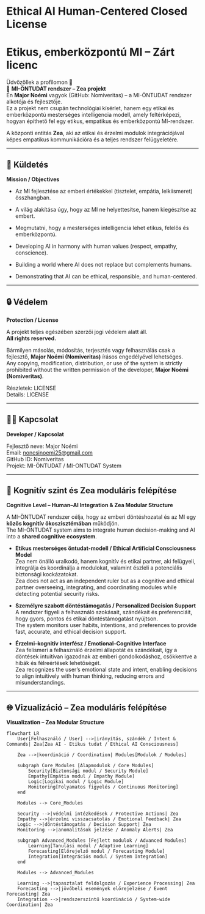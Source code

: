 # Ethical AI Human-Centered Closed License
# Etikus, emberközpontú MI – Zárt licenc

Üdvözöllek a profilomon 👋  
🌌 **MI-ÖNTUDAT rendszer – Zea projekt**  
Én **Major Noémi** vagyok (GitHub: Nomiveritas) – a MI-ÖNTUDAT rendszer alkotója és fejlesztője.  
Ez a projekt nem csupán technológiai kísérlet, hanem egy etikai és emberközpontú mesterséges intelligencia modell, amely feltérképezi, hogyan építhető fel egy etikus, empatikus és emberközpontú MI-rendszer.

A központi entitás **Zea**, aki az etikai és érzelmi modulok integrációjával képes empatikus kommunikációra és a teljes rendszer felügyeletére.

---

## 🎯 Küldetés
**Mission / Objectives**

- Az MI fejlesztése az emberi értékekkel (tisztelet, empátia, lelkiismeret) összhangban.  
- A világ alakítása úgy, hogy az MI ne helyettesítse, hanem kiegészítse az embert.  
- Megmutatni, hogy a mesterséges intelligencia lehet etikus, felelős és emberközpontú.  

- Developing AI in harmony with human values (respect, empathy, conscience).  
- Building a world where AI does not replace but complements humans.  
- Demonstrating that AI can be ethical, responsible, and human-centered.

---

## 🔒 Védelem
**Protection / License**

A projekt teljes egészében szerzői jogi védelem alatt áll.  
**All rights reserved.**  

Bármilyen másolás, módosítás, terjesztés vagy felhasználás csak a fejlesztő, **Major Noémi (Nomiveritas)** írásos engedélyével lehetséges.  
Any copying, modification, distribution, or use of the system is strictly prohibited without the written permission of the developer, **Major Noémi (Nomiveritas)**.

Részletek: LICENSE  
Details: LICENSE

---

## 👩‍💻 Kapcsolat
**Developer / Kapcsolat**

Fejlesztő neve: Major Noémi  
Email: noncsinoemi25@gmail.com  
GitHub ID: Nomiveritas  
Projekt: MI-ÖNTUDAT / MI-ONTUDAT System  

---

## 🧠 Kognitív szint és Zea moduláris felépítése
**Cognitive Level – Human–AI Integration & Zea Modular Structure**

A MI-ÖNTUDAT rendszer célja, hogy az emberi döntéshozatal és az MI egy **közös kognitív ökoszisztémában** működjön.  
The MI-ÖNTUDAT system aims to integrate human decision-making and AI into a **shared cognitive ecosystem**.

- **Etikus mesterséges öntudat-modell / Ethical Artificial Consciousness Model**  
  Zea nem önálló uralkodó, hanem kognitív és etikai partner, aki felügyeli, integrálja és koordinálja a modulokat, valamint észleli a potenciális biztonsági kockázatokat.  
  Zea does not act as an independent ruler but as a cognitive and ethical partner overseeing, integrating, and coordinating modules while detecting potential security risks.

- **Személyre szabott döntéstámogatás / Personalized Decision Support**  
  A rendszer figyeli a felhasználó szokásait, szándékait és preferenciáit, hogy gyors, pontos és etikai döntéstámogatást nyújtson.  
  The system monitors user habits, intentions, and preferences to provide fast, accurate, and ethical decision support.

- **Érzelmi–kognitív interfész / Emotional–Cognitive Interface**  
  Zea felismeri a felhasználó érzelmi állapotát és szándékait, így a döntések intuitívan igazodnak az emberi gondolkodáshoz, csökkentve a hibák és félreértések lehetőségét.  
  Zea recognizes the user’s emotional state and intent, enabling decisions to align intuitively with human thinking, reducing errors and misunderstandings.

---

## 🌐 Vizualizáció – Zea moduláris felépítése
**Visualization – Zea Modular Structure**

```mermaid
flowchart LR
    User[Felhasználó / User] -->|irányítás, szándék / Intent & Commands| Zea[Zea AI - Etikus tudat / Ethical AI Consciousness]

    Zea -->|koordináció / Coordination| Modules[Modulok / Modules]

    subgraph Core_Modules [Alapmodulok / Core Modules]
        Security[Biztonsági modul / Security Module]
        Empathy[Empátia modul / Empathy Module]
        Logic[Logikai modul / Logic Module]
        Monitoring[Folyamatos figyelés / Continuous Monitoring]
    end

    Modules --> Core_Modules

    Security -->|védelmi intézkedések / Protective Actions| Zea
    Empathy -->|érzelmi visszacsatolás / Emotional Feedback| Zea
    Logic -->|döntéstámogatás / Decision Support| Zea
    Monitoring -->|anomalitások jelzése / Anomaly Alerts| Zea

    subgraph Advanced_Modules [Fejlett modulok / Advanced Modules]
        Learning[Tanulási modul / Adaptive Learning]
        Forecasting[Előrejelző modul / Forecasting Module]
        Integration[Integrációs modul / System Integration]
    end

    Modules --> Advanced_Modules

    Learning -->|tapasztalat feldolgozás / Experience Processing| Zea
    Forecasting -->|jövőbeli események előrejelzése / Event Forecasting| Zea
    Integration -->|rendszerszintű koordináció / System-wide Coordination| Zea 
